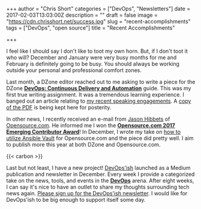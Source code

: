 +++
author = "Chris Short"
categories = ["DevOps", "Newsletters"]
date = 2017-02-03T13:03:00Z
description = ""
draft = false
image = "https://cdn.chrisshort.net/success.jpg"
slug = "recent-accomplishments"
tags = ["DevOps", "open source"]
title = "Recent Accomplishments"

+++

I feel like I should say I don't like to toot my own horn. But, if I don't toot it who will? December and January were very busy months for me and February is definitely going to be busy. You should always be working outside your personal and professional comfort zones.

Last month, a DZone editor reached out to me asking to write a piece for the DZone [**DevOps: Continuous Delivery and Automation**](https://dzone.com/guides/devops-continuous-delivery-and-automation?oid=devcs) guide. This was my first true writing assignment. It was a tremendous learning experience. I banged out an article relating to [my recent speaking engagements](/triangle-devops-what-the-military-taught-me-about-devops/). A [copy of the PDF](/books/dzone-guide-devops-continous-delivery-automation-vol-4.pdf) is being kept here for posterity.

In other news, I recently received an e-mail from [Jason Hibbets](https://opensource.com/users/jhibbets) of [Opensource.com](https://opensource.com/). He informed me I won the [**Opensource.com 2017 Emerging Contributor Award**](https://opensource.com/article/17/2/community-awards-2017)! In December, I wrote my take on [how to utilize Ansible Vault](https://opensource.com/article/16/12/devops-security-ansible-vault) for Opensource.com and the piece did pretty well. I aim to publish more this year at both DZone and Opensource.com.

{{< carbon >}}

Last but not least, I have a new project! [DevOps'ish](https://devopsish.com/) launched as a Medium publication and newsletter in December. Every week I provide a categorized take on the news, tools, and events in the [**DevOps**](https://devopsish.com/) arena. After eight weeks, I can say it's nice to have an outlet to share my thoughts surrounding tech news again. [Please sign up for the DevOps'ish newsletter](/newsletter/). I would like for DevOps'ish to be big enough to support itself some day.

